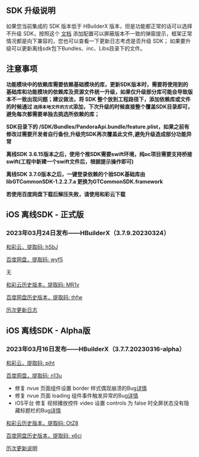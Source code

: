 ## SDK 升级说明
如果您当前集成的 SDK 版本低于 HBuilderX 版本，但是功能都正常的话可以选择不升级 SDK，按照这个 [文档](https://ask.dcloud.net.cn/article/35627) 添加配置可以屏蔽版本不一致的弹窗提示，框架正常情况都是向下兼容的，您也可以查看一下更新日志考虑是否升级 SDK； 如果要升级可以更新离线sdk包下Bundles、inc、Libs目录下的文件。

## 注意事项
**功能模块中的依赖库需要依赖基础模块的库，更新SDK版本时，需要将使用到的基础库和功能模块的依赖库及资源文件统一升级，如果仅升级部分库可能会导致版本不一致出现问题；建议做法，将 SDK 整个放到工程路径下，添加依赖库或文件的时候通过 `选择本地文件的方式`添加，下次升级的时候直接整个覆盖SDK目录即可，避免每次都需要单独去挑选所依赖的库；**

**SDK目录下的 /SDK/Bundles/PandoraApi.bundle/feature.plist，如果之前有修改过需要开发者自行备份,升级完SDK再次覆盖此文件,避免升级造成部分功能异常**

**离线SDK 3.6.15版本之后，使用个推SDK需要swift环境，纯oc项目需要支持桥接swift(工程中新建一个swift文件后，根据提示操作即可)**

**离线SDK 3.7.0版本之后，一键登录依赖的个验SDK基础库由libGTCommonSDK-1.2.2.7.a 更换为GTCommonSDK.framework**

**若使用百度网盘下载后解压失败，请使用和彩云下载**


## iOS 离线SDK - 正式版

### 2023年03月24日发布——HBuilderX（3.7.9.20230324） 

[和彩云，提取码: hSbJ](https://caiyun.139.com/m/i?115Comk3tpPRh) 

[百度网盘，提取码: wyf5](https://pan.baidu.com/s/1jNb8U1h_WH7vQ84mzLXfjA?pwd=wyf5)

无

[和彩云历史版本，提取码: MR1v](https://caiyun.139.com/m/i?115ComkHxp9WR) 

[百度网盘历史版本，提取码: thfw](https://pan.baidu.com/s/1b80maw-HvokYzX4Bc_winA?pwd=thfw)

[历次更新日志](AppDocs/download/update_history_iOS_release.md)


## iOS 离线SDK - Alpha版

### 2023年03月16日发布——HBuilderX（3.7.7.20230316-alpha）

[和彩云，提取码: piht](https://caiyun.139.com/m/i?115Cenmunfk6c)

[百度网盘，提取码: n13u](https://pan.baidu.com/s/1miVExLv_2YsykQz5u86gYQ?pwd=n13u)

+  修复 nvue 页面组件设置 border 样式偶现崩溃的Bug[详情](https://ask.dcloud.net.cn/question/164236)
+  修复 nvue 页面 loading 组件事件触发异常的Bug[详情](https://ask.dcloud.net.cn/question/163143)
+  iOS平台 修复 视频播放控件 video 设置 controls 为 false 时全屏状态没有隐藏标题栏的Bug[详情](https://ask.dcloud.net.cn/question/160712)

[和彩云历史版本，提取码: OtZ8](https://caiyun.139.com/m/i?115ConN2dosBl) 

[百度网盘历史版本，提取码: x6cj](https://pan.baidu.com/s/1aPcrevSl2VwVNgwyXMio-w?pwd=x6cj)

[历次更新说明](AppDocs/download/update_history_iOS_alpha.md)
